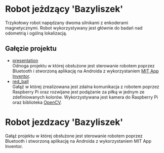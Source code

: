 # Robot jeżdzący 'Bazyliszek'
Trzykołowy robot napędzany dwoma silnikami z enkoderami magnetycznymi. Robot wykorzystywany jest głównie do badań nad odometrią i ogólną lokalizacją.
## Gałęzie projektu
* [presentation](https://github.com/gregg127/Bazyliszek/tree/presentation)  
Odnoga projektu w której obsłużone jest sterowanie robotem poprzez Bluetooth i stworzoną aplikację na Androida z wykorzystaniem [MIT App Inventor](http://appinventor.mit.edu/).
* [red_ball](https://github.com/gregg127/Bazyliszek/tree/red_balls)  
Gałąź w której zrealizowana jest zdalna komunikacja z robotem poprzez Raspberry Pi oraz rozwijane jest podążanie za piłką w jednym ze zdefiniowanych kolorów. Wykorzystywana jest kamera do Raspberry Pi oraz biblioteka [OpenCV](https://opencv.org/).
# Robot jezdzacy 'Bazyliszek'
Gałąź projektu w której obsłużone jest sterowanie robotem poprzez Bluetooth i stworzoną aplikację na Androida z wykorzystaniem MIT App Inventor.
